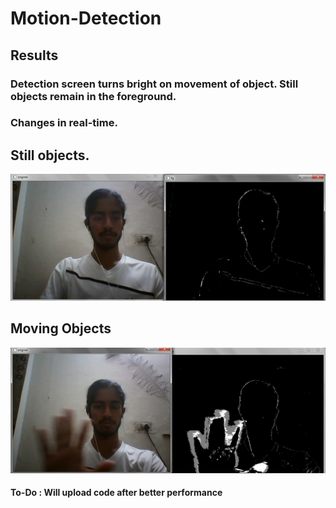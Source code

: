 # Motion-Detection
## Results
### Detection screen turns bright on movement of object. Still objects remain in the foreground. 
### Changes in real-time.

## Still objects.

![alt text](https://github.com/ritzdevp/Motion-Detection/blob/master/stillobject.jpg)

## Moving Objects

![alt text](https://github.com/ritzdevp/Motion-Detection/blob/master/motion.jpg)

#### To-Do : Will upload code after better performance
